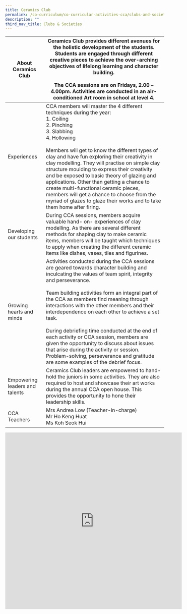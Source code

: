 ```yaml
---
title: Ceramics Club
permalink: /co-curriculum/co-curricular-activities-cca/clubs-and-societies/ceramics-club/
description: ""
third_nav_title: Clubs & Societies
---
```

<table class="tg">
<thead>
  <tr>
    <th class="tg-dafn">About Ceramics Club</th>
    <th class="tg-u05r">Ceramics Club provides different avenues for the holistic development of the students. Students are engaged through different creative pieces to achieve the over-arching objectives of lifelong learning and character building.<br><br>The CCA sessions are on Fridays, 2.00 – 4.00pm. Activities are conducted in an air-conditioned Art room in school at level 4.</th>
  </tr>
</thead>
<tbody>
  <tr>
    <td class="tg-dafn">Experiences</td>
    <td class="tg-u05r">CCA members will master the 4 different techniques during the year:<br>1.   Coiling<br>2.   Pinching<br>3.   Slabbing<br>4.   Hollowing<br><br>Members will get to know the different types of clay and have fun exploring their creativity in clay modelling. They will practise on simple clay structure moulding to express their creativity and be exposed to basic theory of glazing and applications. Other than getting a chance to create multi-functional ceramic pieces, members will get a chance to choose from the myriad of glazes to glaze their works and to take them home after firing.<br></td>
  </tr>
  <tr>
    <td class="tg-dafn">Developing our students</td>
    <td class="tg-u05r">During CCA sessions, members acquire valuable hand- on- experiences of clay modelling. As there are several different methods for shaping clay to make ceramic items, members will be taught which techniques to apply when creating the different ceramic items like dishes, vases, tiles and figurines.<br></td>
  </tr>
  <tr>
    <td class="tg-dafn">Growing hearts and minds</td>
    <td class="tg-u05r">Activities conducted during the CCA sessions are geared towards character building and inculcating the values of team spirit, integrity and perseverance.<br><br>Team building activities form an integral part of the CCA as members find meaning through interactions with the other members and their interdependence on each other to achieve a set task.<br><br>During debriefing time conducted at the end of each activity or CCA session, members are given the opportunity to discuss about issues that arise during the activity or session. Problem-solving, perseverance and gratitude are some examples of the debrief focus.<br></td>
  </tr>
  <tr>
    <td class="tg-dafn">Empowering leaders and talents</td>
    <td class="tg-u05r">Ceramics Club leaders are empowered to hand-hold the juniors in some activities. They are also required to host and showcase their art works during the annual CCA open house. This provides the opportunity to hone their leadership skills.</td>
  </tr>
  <tr>
    <td class="tg-dafn">CCA Teachers</td>
    <td class="tg-u05r">Mrs Andrea Low (Teacher-in-charge)<br>Mr Ho Keng Huat<br>Ms Koh Seok Hui </td>
  </tr>
</tbody>
</table>

<iframe allowfullscreen="true" height="560" width="560" frameborder="0" src="https://docs.google.com/presentation/d/e/2PACX-1vQhP6_pO2zB4sQZJDPo57Kmz69sU6Hkj3n5mdYMAmdKppD0Xe7IRi5kZJFnLWRHAVfNBhd729DENlXB/embed?start=true&amp;loop=true&amp;delayms=3000"></iframe>